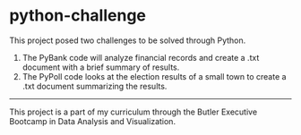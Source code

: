 # python-challenge

This project posed two challenges to be solved through Python.

1) The PyBank code will analyze financial records and create a .txt document with a brief summary of results.
2) The PyPoll code looks at the election results of a small town to create a .txt document summarizing the results.

------
This project is a part of my curriculum through the Butler Executive Bootcamp in Data Analysis and Visualization.
